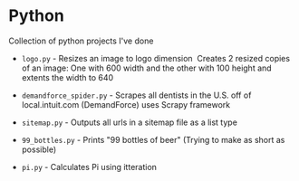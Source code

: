 # Python
Collection of python projects I've done

- `logo.py` - Resizes an image to logo dimension 	Creates 2 resized copies of an image: One with 600 width and the other with 100 height and extents the width to 640

- `demandforce_spider.py` - Scrapes all dentists in the U.S. off of local.intuit.com (DemandForce) uses Scrapy framework

- `sitemap.py` - Outputs all urls in a sitemap file as a list type

- `99_bottles.py` - Prints "99 bottles of beer" (Trying to make as short as possible)

- `pi.py` - Calculates Pi using itteration
